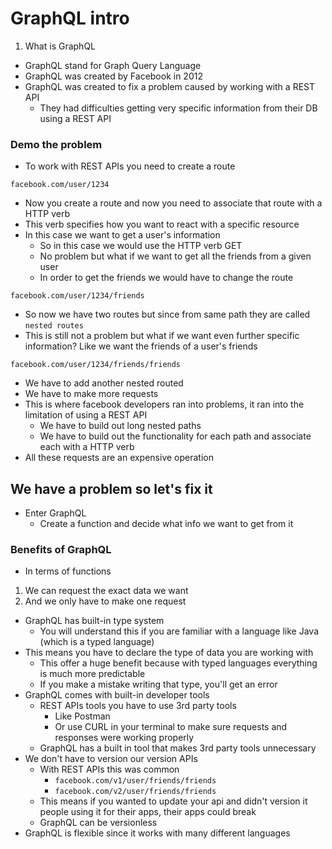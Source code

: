 # GraphQL intro

1. What is GraphQL
* GraphQL stand for Graph Query Language
* GraphQL was created by Facebook in 2012
* GraphQL was created to fix a problem caused by working with a REST API
    - They had difficulties getting very specific information from their DB using a REST API

### Demo the problem
* To work with REST APIs you need to create a route

`facebook.com/user/1234`

* Now you create a route and now you need to associate that route with a HTTP verb
* This verb specifies how you want to react with a specific resource
* In this case we want to get a user's information
    - So in this case we would use the HTTP verb GET
    - No problem but what if we want to get all the friends from a given user
    - In order to get the friends we would have to change the route

`facebook.com/user/1234/friends`

* So now we have two routes but since from same path they are called `nested routes`
* This is still not a problem but what if we want even further specific information? Like we want the friends of a user's friends

`facebook.com/user/1234/friends/friends`

* We have to add another nested routed
* We have to make more requests
* This is where facebook developers ran into problems, it ran into the limitation of using a REST API
    - We have to build out long nested paths
    - We have to build out the functionality for each path and associate each with a HTTP verb
* All these requests are an expensive operation

## We have a problem so let's fix it
* Enter GraphQL
    - Create a function and decide what info we want to get from it

### Benefits of GraphQL
* In terms of functions

1. We can request the exact data we want
2. And we only have to make one request

* GraphQL has built-in type system
    - You will understand this if you are familiar with a language like Java (which is a typed language)
* This means you have to declare the type of data you are working with
    - This offer a huge benefit because with typed languages everything is much more predictable
    - If you make a mistake writing that type, you'll get an error
* GraphQL comes with built-in developer tools
    - REST APIs tools you have to use 3rd party tools
        + Like Postman
        + Or use CURL in your terminal to make sure requests and responses were working properly
    - GraphQL has a built in tool that makes 3rd party tools unnecessary
* We don't have to version our version APIs
    - With REST APIs this was common
        + `facebook.com/v1/user/friends/friends`
        + `facebook.com/v2/user/friends/friends`
    - This means if you wanted to update your api and didn't version it people using it for their apps, their apps could break
    - GraphQL can be versionless
* GraphQL is flexible since it works with many different languages
